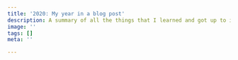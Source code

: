 ```yaml
---
title: '2020: My year in a blog post'
description: A summary of all the things that I learned and got up to in 2020.
image: ''
tags: []
meta: ''

---
```

